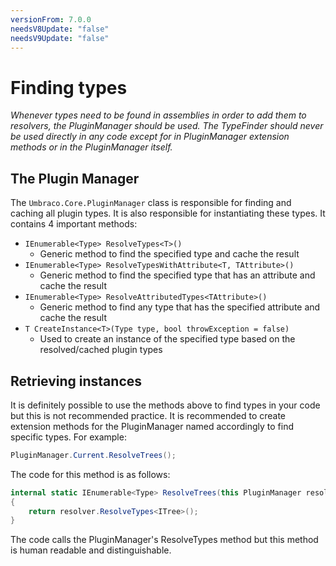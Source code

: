 ```yaml
---
versionFrom: 7.0.0
needsV8Update: "false"
needsV9Update: "false"
---
```


# Finding types

_Whenever types need to be found in assemblies in order to add them to resolvers, the PluginManager should be used. The TypeFinder should never be used directly in any code except for in PluginManager extension methods or in the PluginManager itself._

## The Plugin Manager

The `Umbraco.Core.PluginManager` class is responsible for finding and caching all plugin types. It is also responsible for instantiating these types. It contains 4 important methods:

* `IEnumerable<Type> ResolveTypes<T>()`
  * Generic method to find the specified type and cache the result
* `IEnumerable<Type> ResolveTypesWithAttribute<T, TAttribute>()`
  * Generic method to find the specified type that has an attribute and cache the result
* `IEnumerable<Type> ResolveAttributedTypes<TAttribute>()`
  * Generic method to find any type that has the specified attribute and cache the result
* `T CreateInstance<T>(Type type, bool throwException = false)`
  * Used to create an instance of the specified type based on the resolved/cached plugin types

## Retrieving instances

It is definitely possible to use the methods above to find types in your code but this is not recommended practice. It is recommended to create extension methods for the PluginManager named accordingly to find specific types. For example:

```csharp
PluginManager.Current.ResolveTrees();
```

The code for this method is as follows:

```csharp
internal static IEnumerable<Type> ResolveTrees(this PluginManager resolver)
{
    return resolver.ResolveTypes<ITree>();
}
```

The code calls the PluginManager's ResolveTypes method but this method is human readable and distinguishable.
